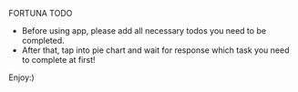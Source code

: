 FORTUNA TODO

- Before using app, please add all necessary todos you need to be completed.
- After that, tap into pie chart and wait for response which task you need to
  complete at first!

Enjoy:)
